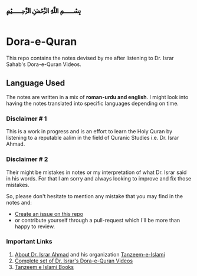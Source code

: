 # ﷽

# Dora-e-Quran

This repo contains the notes devised by me after listening to Dr. Israr Sahab's Dora-e-Quran Videos.

## Language Used

The notes are written in a mix of **roman-urdu and english**.
I might look into having the notes translated into specific languages depending on time.

### Disclaimer # 1

This is a work in progress and is an effort to learn the Holy Quran by listening to a reputable aalim in the field of Quranic Studies i.e. Dr. Israr Ahmad.

### Disclaimer # 2

Their might be mistakes in notes or my interpretation of what Dr. Israr said in his words. For that I am sorry and always looking to improve and fix those mistakes.

So, please don't hesitate to mention any mistake that you may find in the notes and:
- [Create an issue on this repo](https://github.com/miankhalid/dora-e-quran/issues)
- or contribute yourself through a pull-request which I'll be more than happy to review.

### Important Links
1. [About Dr. Israr Ahmad](https://en.wikipedia.org/wiki/Israr_Ahmed) and his organization [Tanzeem-e-Islami](https://tanzeem.org/)
2. [Complete set of Dr. Israr's Dora-e-Quran Videos](http://tanzeem.info/?tabid=62&ViewTypeID=C&MediaTypeID=2&MediaDetailID=103)
3. [Tanzeem e Islami Books](http://204.12.241.218/videos/tanzeem/videos/BOOKS/)
